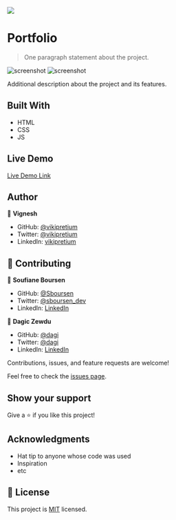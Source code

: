 ![](https://img.shields.io/badge/Microverse-blueviolet)

# Portfolio

> One paragraph statement about the project.

![screenshot](./assets/images/Screenshot.png)
![screenshot](./assets/images/Desktop.png)

Additional description about the project and its features.

## Built With

- HTML
- CSS
- JS

## Live Demo

[Live Demo Link](https://vikipretium.github.io/portfolio_project/)

## Author

👤 **Vignesh**

- GitHub: [@vikipretium](https://github.com/vikipretium)
- Twitter: [@vikipretium](https://twitter.com/vikipretium)
- LinkedIn: [vikipretium](https://linkedin.com/in/vikipretium)

## 🤝 Contributing

👤 **Soufiane Boursen**

- GitHub: [@Sboursen](https://github.com/Sboursen)
- Twitter: [@sboursen_dev](https://twitter.com/sboursen_dev)
- LinkedIn: [LinkedIn](https://linkedin.com/in/sboursen)

👤 **Dagic Zewdu**

- GitHub: [@dagi](https://)
- Twitter: [@dagi]()
- LinkedIn: [LinkedIn]()

Contributions, issues, and feature requests are welcome!

Feel free to check the [issues page](../../issues/).

## Show your support

Give a ⭐️ if you like this project!

## Acknowledgments

- Hat tip to anyone whose code was used
- Inspiration
- etc

## 📝 License

This project is [MIT](./MIT.md) licensed.
